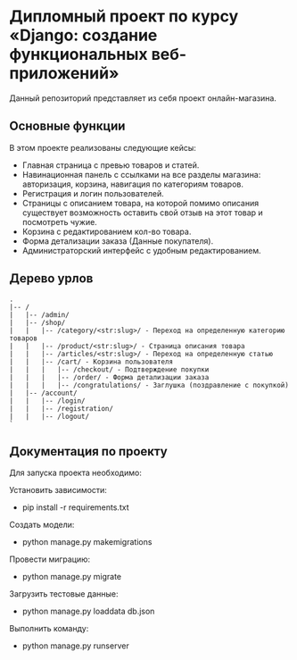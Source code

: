 # Дипломный проект по курсу «Django: создание функциональных веб-приложений»

Данный репозиторий представляет из себя проект онлайн-магазина.

## Основные функции

В этом проекте реализованы следующие кейсы:
* Главная страница с превью товаров и статей.
* Навинационная панель с ссылками на все разделы магазина: авторизация, корзина, навигация по категориям товаров.
* Регистрация и логин пользователей.
* Страницы с описанием товара, на которой помимо описания существует возможность оставить свой отзыв на этот товар и посмотреть чужие.
* Корзина с редактированием кол-во товара.
* Форма детализации заказа (Данные покупателя).
* Администраторский интерфейс с удобным редактированием. 

## Дерево урлов 
    .
    |-- /
    |   |-- /admin/
    |   |-- /shop/
    |   |   |-- /category/<str:slug>/ - Переход на определенную категорию товаров
    |   |   |-- /product/<str:slug>/ - Страница описания товара
    |   |   |-- /articles/<str:slug>/ - Переход на определенную статью
    |   |   |-- /cart/ - Корзина пользователя
    |   |   |   |-- /checkout/ - Подтверждение покупки
    |   |   |   |-- /order/ - Форма детализации заказа
    |   |   |   |-- /congratulations/ - Заглушка (поздравление с покупкой)
    |   |-- /account/
    |   |   |-- /login/
    |   |   |-- /registration/
    |   |   |-- /logout/
    `

## Документация по проекту

Для запуска проекта необходимо:

Установить зависимости:
* pip install -r requirements.txt

Создать модели:
* python manage.py makemigrations

Провести миграцию:
* python manage.py migrate

Загрузить тестовые данные:
* python manage.py loaddata db.json

Выполнить команду:
* python manage.py runserver
